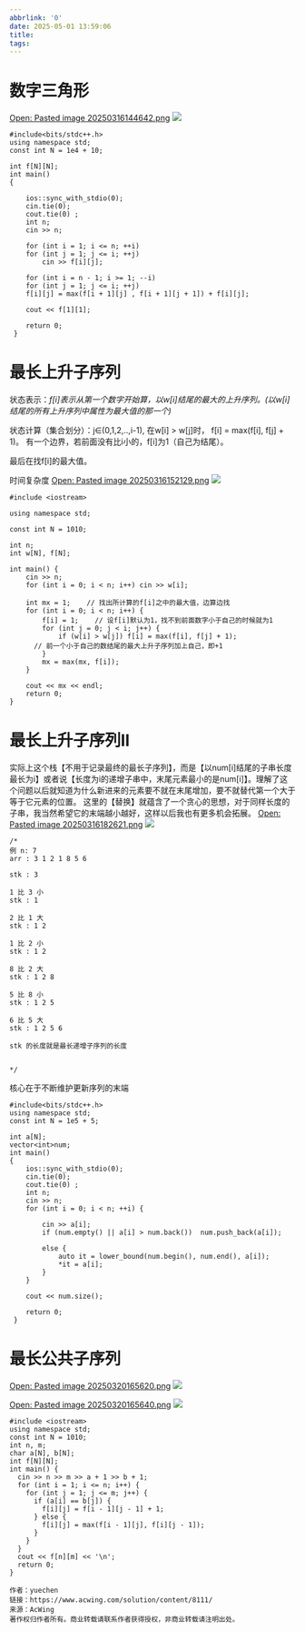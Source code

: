 ```yaml
---
abbrlink: '0'
date: 2025-05-01 13:59:06
title:
tags:
---
```


# 数字三角形
[Open: Pasted image 20250316144642.png](%E7%AE%97%E6%B3%95/dp/_resources/%E7%BA%BF%E6%80%A7dp/20563cea50066cbc26e0b793e7fdbe27_MD5.jpeg)
![](%E7%AE%97%E6%B3%95/dp/_resources/%E7%BA%BF%E6%80%A7dp/20563cea50066cbc26e0b793e7fdbe27_MD5.jpeg)
```
#include<bits/stdc++.h>
using namespace std;
const int N = 1e4 + 10;

int f[N][N];
int main()
{
	
	ios::sync_with_stdio(0);
	cin.tie(0);
	cout.tie(0) ;
	int n;
	cin >> n;
	
	for (int i = 1; i <= n; ++i)
	for (int j = 1; j <= i; ++j) 
	    cin >> f[i][j];
	    
	for (int i = n - 1; i >= 1; --i)
	for (int j = 1; j <= i; ++j)
	f[i][j] = max(f[i + 1][j] , f[i + 1][j + 1]) + f[i][j];
	
	cout << f[1][1];
	
	return 0;
 } 
```

# 最长上升子序列
状态表示：*f[i]表示从第一个数字开始算，以w[i]结尾的最大的上升序列。(以w[i]结尾的所有上升序列中属性为最大值的那一个)*

状态计算（集合划分）：j∈(0,1,2,..,i-1), 在w[i] > w[j]时，
f[i] = max(f[i], f[j] + 1)。
有一个边界，若前面没有比i小的，f[i]为1（自己为结尾）。

最后在找f[i]的最大值。

时间复杂度
[Open: Pasted image 20250316152129.png](%E7%AE%97%E6%B3%95/dp/_resources/%E7%BA%BF%E6%80%A7dp/15827e840274dc3a5a6c0b838ea1a19c_MD5.jpeg)
![](%E7%AE%97%E6%B3%95/dp/_resources/%E7%BA%BF%E6%80%A7dp/15827e840274dc3a5a6c0b838ea1a19c_MD5.jpeg)
~~~
#include <iostream>

using namespace std;

const int N = 1010;

int n;
int w[N], f[N];

int main() {
    cin >> n;
    for (int i = 0; i < n; i++) cin >> w[i];

    int mx = 1;    // 找出所计算的f[i]之中的最大值，边算边找
    for (int i = 0; i < n; i++) {
        f[i] = 1;    // 设f[i]默认为1，找不到前面数字小于自己的时候就为1
        for (int j = 0; j < i; j++) {
            if (w[i] > w[j]) f[i] = max(f[i], f[j] + 1);  
      // 前一个小于自己的数结尾的最大上升子序列加上自己，即+1
        }
        mx = max(mx, f[i]);
    }

    cout << mx << endl;
    return 0;
}
~~~

# 最长上升子序列II

实际上这个栈【不用于记录最终的最长子序列】，而是【以num[i]结尾的子串长度最长为i】或者说【长度为i的递增子串中，末尾元素最小的是num[i]】。理解了这个问题以后就知道为什么新进来的元素要不就在末尾增加，要不就替代第一个大于等于它元素的位置。
这里的【替换】就蕴含了一个贪心的思想，对于同样长度的子串，我当然希望它的末端越小越好，这样以后我也有更多机会拓展。
[Open: Pasted image 20250316182621.png](%E7%AE%97%E6%B3%95/dp/_resources/%E7%BA%BF%E6%80%A7dp/5ab53b37b3d652583f54a71d2dd19706_MD5.jpeg)
![](%E7%AE%97%E6%B3%95/dp/_resources/%E7%BA%BF%E6%80%A7dp/5ab53b37b3d652583f54a71d2dd19706_MD5.jpeg)
```
/*
例 n: 7
arr : 3 1 2 1 8 5 6

stk : 3

1 比 3 小
stk : 1

2 比 1 大
stk : 1 2

1 比 2 小
stk : 1 2

8 比 2 大
stk : 1 2 8

5 比 8 小
stk : 1 2 5

6 比 5 大
stk : 1 2 5 6

stk 的长度就是最长递增子序列的长度


*/
```
核心在于不断维护更新序列的末端
```
#include<bits/stdc++.h>
using namespace std;
const int N = 1e5 + 5;

int a[N];
vector<int>num;
int main()
{
	ios::sync_with_stdio(0);
	cin.tie(0);
	cout.tie(0) ;
	int n;
	cin >> n;
	for (int i = 0; i < n; ++i) {
		
		cin >> a[i];
		if (num.empty() || a[i] > num.back())  num.push_back(a[i]);
		
		else {
			auto it = lower_bound(num.begin(), num.end(), a[i]);
			*it = a[i];
		}
	}
	
	cout << num.size();
	
	return 0;
 } 
```

# 最长公共子序列

[Open: Pasted image 20250320165620.png](%E7%AE%97%E6%B3%95/dp/_resources/%E7%BA%BF%E6%80%A7dp/e58a92ae0f357888f5ee826c61348caf_MD5.jpeg)
![](%E7%AE%97%E6%B3%95/dp/_resources/%E7%BA%BF%E6%80%A7dp/e58a92ae0f357888f5ee826c61348caf_MD5.jpeg)

[Open: Pasted image 20250320165640.png](%E7%AE%97%E6%B3%95/dp/_resources/%E7%BA%BF%E6%80%A7dp/0acb450d651003fe3b4d19fa6fe541fc_MD5.jpeg)
![](%E7%AE%97%E6%B3%95/dp/_resources/%E7%BA%BF%E6%80%A7dp/0acb450d651003fe3b4d19fa6fe541fc_MD5.jpeg)

```
#include <iostream>
using namespace std;
const int N = 1010;
int n, m;
char a[N], b[N];
int f[N][N];
int main() {
  cin >> n >> m >> a + 1 >> b + 1;
  for (int i = 1; i <= n; i++) {
    for (int j = 1; j <= m; j++) {
      if (a[i] == b[j]) {
        f[i][j] = f[i - 1][j - 1] + 1;
      } else {
        f[i][j] = max(f[i - 1][j], f[i][j - 1]);
      }
    }
  }
  cout << f[n][m] << '\n';
  return 0;
}

作者：yuechen
链接：https://www.acwing.com/solution/content/8111/
来源：AcWing
著作权归作者所有。商业转载请联系作者获得授权，非商业转载请注明出处。
```
